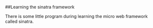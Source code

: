 ##Learning the sinatra framework

There is some little program during learning the micro web framework called sinatra.
